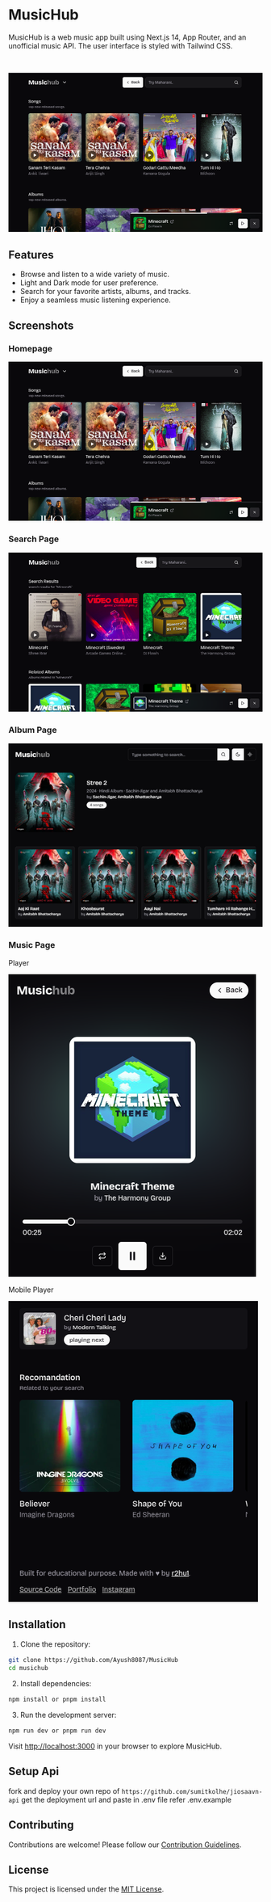# MusicHub

MusicHub is a web music app built using Next.js 14, App Router, and an unofficial music API. The user interface is styled with Tailwind CSS.

<br/>

![Homepage](/public/feed.png)

## Features

- Browse and listen to a wide variety of music.
- Light and Dark mode for user preference.
- Search for your favorite artists, albums, and tracks.
- Enjoy a seamless music listening experience.

## Screenshots

### Homepage

![Homepage](/public/feed.png)

### Search Page

![Search Page](/public/search-feed.png)

### Album Page

![Album Page](/public/album.png)

### Music Page

Player

![Music Page](/public/player-1.png)

Mobile Player

![Music Page](/public/player-2.png)

## Installation

1. Clone the repository:

```bash
git clone https://github.com/Ayush8087/MusicHub
cd musichub
```

2. Install dependencies:

```bash
npm install or pnpm install
```

3. Run the development server:

```bash
npm run dev or pnpm run dev
```

Visit [http://localhost:3000](http://localhost:3000) in your browser to explore MusicHub.

## Setup Api

fork and deploy your own repo of `https://github.com/sumitkolhe/jiosaavn-api` get the deployment url and paste in .env file refer .env.example

## Contributing

Contributions are welcome! Please follow our [Contribution Guidelines](CONTRIBUTING.md).

## License

This project is licensed under the [MIT License](LICENSE).
